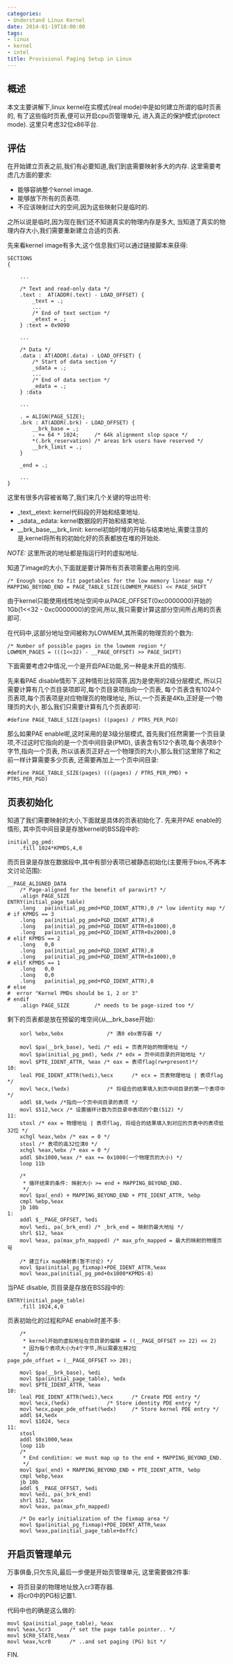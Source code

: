```yaml
---
categories:
- Understand Linux Kernel
date: 2014-01-19T18:00:00
tags:
- linux
- kernel
- intel
title: Provisional Paging Setup in Linux
---
```


## 概述

本文主要讲解下,linux kernel在实模式(real mode)中是如何建立所谓的临时页表的,
有了这些临时页表,便可以开启cpu页管理单元, 进入真正的保护模式(protect mode).
这里只考虑32位x86平台.

## 评估

在开始建立页表之前,我们有必要知道,我们到底需要映射多大的内存.
这里需要考虑几方面的要求:

- 能够容纳整个kernel image.
- 能够放下所有的页表项.
- 不应该映射过大的空间,因为这些映射只是临时的.

之所以说是临时,因为现在我们还不知道真实的物理内存是多大,
当知道了真实的物理内存大小,我们需要重新建立合适的页表.

先来看kernel image有多大,这个信息我们可以通过链接脚本来获得:

```
SECTIONS
{

	...

	/* Text and read-only data */
	.text :  AT(ADDR(.text) - LOAD_OFFSET) {
		_text = .;
		...
		/* End of text section */
		_etext = .;
	} :text = 0x9090

	...

	/* Data */
	.data : AT(ADDR(.data) - LOAD_OFFSET) {
		/* Start of data section */
		_sdata = .;
		...
		/* End of data section */
		_edata = .;
	} :data

	...

	. = ALIGN(PAGE_SIZE);
	.brk : AT(ADDR(.brk) - LOAD_OFFSET) {
		__brk_base = .;
		. += 64 * 1024;		/* 64k alignment slop space */
		*(.brk_reservation)	/* areas brk users have reserved */
		__brk_limit = .;
	}

	_end = .;

    ...
}
```

这里有很多内容被省略了,我们来几个关键的导出符号:

- _text,_etext: kernel代码段的开始和结束地址.
- _sdata,_edata: kernel数据段的开始和结束地址.
- __brk_base,__brk_limit: kernel初始时堆的开始与结束地址,需要注意的是,kernel将所有的初始化好的页表都放在堆的开始处.

*NOTE:* 这里所说的地址都是指运行时的虚拟地址.

知道了image的大小,下面就是要计算所有页表项需要占用的空间.

```
/* Enough space to fit pagetables for the low memory linear map */
MAPPING_BEYOND_END = PAGE_TABLE_SIZE(LOWMEM_PAGES) << PAGE_SHIFT
```

由于kernel只能使用线性地址空间中从PAGE_OFFSET(0xc0000000)开始的1Gb(1<<32 -
0xc0000000)的空间,所以,我只需要计算这部分空间所占用的页表即可.

在代码中,这部分地址空间被称为LOWMEM,其所需的物理页的个数为:

```
/* Number of possible pages in the lowmem region */
LOWMEM_PAGES = (((1<<32) - __PAGE_OFFSET) >> PAGE_SHIFT)
```

下面需要考虑2中情况,一个是开启PAE功能,另一种是未开启的情形.

先来看PAE disable情形下,这种情形比较简答,因为是使用的2级分层模式,
所以只需要计算有几个页目录项即可,每个页目录项指向一个页表,
每个页表含有1024个页表项,每个页表项是对应物理页的物理地址,
所以,一个页表是4Kb,正好是一个物理页的大小,
那么我们只需要计算有几个页表即可:

```
#define PAGE_TABLE_SIZE(pages) ((pages) / PTRS_PER_PGD)
```

那么如果PAE enable呢,这时采用的是3级分层模式,
首先我们任然需要一个页目录项,不过这时它指向的是一个页中间目录(PMD),
该表含有512个表项,每个表项8个字节,指向一个页表,
所以该表页正好占一个物理页的大小,那么我们这里除了和之前一样计算需要多少页表,
还需要再加上一个页中间目录:

```
#define PAGE_TABLE_SIZE(pages) (((pages) / PTRS_PER_PMD) + PTRS_PER_PGD)
```

## 页表初始化

知道了我们需要映射的大小,下面就是具体的页表初始化了.
先来开PAE enable的情形, 其中页中间目录是存放kernel的BSS段中的:

```
initial_pg_pmd:
	.fill 1024*KPMDS,4,0
```

而页目录是存放在数据段中,其中有部分表项已被静态初始化(主要用于bios,不再本文讨论范围):

```
__PAGE_ALIGNED_DATA
	/* Page-aligned for the benefit of paravirt? */
	.align PAGE_SIZE
ENTRY(initial_page_table)
	.long	pa(initial_pg_pmd+PGD_IDENT_ATTR),0	/* low identity map */
# if KPMDS == 3
	.long	pa(initial_pg_pmd+PGD_IDENT_ATTR),0
	.long	pa(initial_pg_pmd+PGD_IDENT_ATTR+0x1000),0
	.long	pa(initial_pg_pmd+PGD_IDENT_ATTR+0x2000),0
# elif KPMDS == 2
	.long	0,0
	.long	pa(initial_pg_pmd+PGD_IDENT_ATTR),0
	.long	pa(initial_pg_pmd+PGD_IDENT_ATTR+0x1000),0
# elif KPMDS == 1
	.long	0,0
	.long	0,0
	.long	pa(initial_pg_pmd+PGD_IDENT_ATTR),0
# else
#  error "Kernel PMDs should be 1, 2 or 3"
# endif
	.align PAGE_SIZE		/* needs to be page-sized too */
```

剩下的页表都是放在预留的堆空间(从__brk_base开始):

```
	xorl %ebx,%ebx				/* 清0 ebx寄存器 */

	movl $pa(__brk_base), %edi /* edi = 页表开始的物理地址 */
	movl $pa(initial_pg_pmd), %edx /* edx = 页中间目录的开始地址 */
	movl $PTE_IDENT_ATTR, %eax /* eax = 表项flag(rw+present)*/
10:
	leal PDE_IDENT_ATTR(%edi),%ecx		/* ecx = 页表物理地址 | 表项flag */
	movl %ecx,(%edx)			/* 将组合的结果填入到页中间目录的第一个表项中 */
	addl $8,%edx /*指向一个页中间目录的表项 */
	movl $512,%ecx /* 设置循环计数为页目录中表项的个数(512) */
11:
	stosl /* eax = 物理地址 | 表项flag, 将组合的结果填入到对应的页表中的表项低32位 */
	xchgl %eax,%ebx /* eax = 0 */
	stosl /* 表项的高32位清0 */
	xchgl %eax,%ebx /* eax = 0 */
	addl $0x1000,%eax /* eax += 0x1000(一个物理页的大小) */
	loop 11b

	/*
	 * 循环结束的条件: 映射大小 >= end + MAPPING_BEYOND_END.
	 */
	movl $pa(_end) + MAPPING_BEYOND_END + PTE_IDENT_ATTR, %ebp
	cmpl %ebp,%eax
	jb 10b
1:
	addl $__PAGE_OFFSET, %edi
	movl %edi, pa(_brk_end) /* _brk_end = 映射的最大地址 */
	shrl $12, %eax
	movl %eax, pa(max_pfn_mapped) /* max_pfn_mapped = 最大的映射的物理页号

	/* 建立fix map映射表(暂不讨论) */
	movl $pa(initial_pg_fixmap)+PDE_IDENT_ATTR,%eax
	movl %eax,pa(initial_pg_pmd+0x1000*KPMDS-8)
```

当PAE disable, 页目录是存放在BSS段中的:

```
ENTRY(initial_page_table)
	.fill 1024,4,0
```

页表初始化的过程和PAE enable时差不多:

```
	/*
	 * kernel开始的虚拟地址在页目录的偏移 = ((__PAGE_OFFSET >> 22) << 2)
	 * 因为每个表项大小为4个字节,所以需要左移2位
	 */
page_pde_offset = (__PAGE_OFFSET >> 20);

	movl $pa(__brk_base), %edi
	movl $pa(initial_page_table), %edx
	movl $PTE_IDENT_ATTR, %eax
10:
	leal PDE_IDENT_ATTR(%edi),%ecx		/* Create PDE entry */
	movl %ecx,(%edx)			/* Store identity PDE entry */
	movl %ecx,page_pde_offset(%edx)		/* Store kernel PDE entry */
	addl $4,%edx
	movl $1024, %ecx
11:
	stosl
	addl $0x1000,%eax
	loop 11b
	/*
	 * End condition: we must map up to the end + MAPPING_BEYOND_END.
	 */
	movl $pa(_end) + MAPPING_BEYOND_END + PTE_IDENT_ATTR, %ebp
	cmpl %ebp,%eax
	jb 10b
	addl $__PAGE_OFFSET, %edi
	movl %edi, pa(_brk_end)
	shrl $12, %eax
	movl %eax, pa(max_pfn_mapped)

	/* Do early initialization of the fixmap area */
	movl $pa(initial_pg_fixmap)+PDE_IDENT_ATTR,%eax
	movl %eax,pa(initial_page_table+0xffc)
```

## 开启页管理单元

万事俱备,只欠东风,最后一步便是开始页管理单元,
这里需要做2件事:

- 将页目录的物理地址放入cr3寄存器.
- 将cr0中的PG标记置1.

代码中也的确是这么做的:

```
movl $pa(initial_page_table), %eax
movl %eax,%cr3		/* set the page table pointer.. */
movl $CR0_STATE,%eax
movl %eax,%cr0		/* ..and set paging (PG) bit */
```

FIN.
